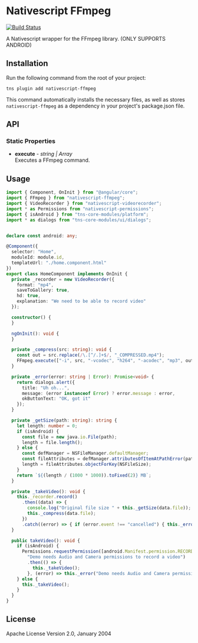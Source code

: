 # Nativescript FFmpeg
[![Build Status](https://travis-ci.org/MichaelSolati/nativeScript-ffmpeg.svg?branch=master)](https://travis-ci.org/MichaelSolati/nativeScript-ffmpeg)

A Nativescript wrapper for the FFmpeg library. (ONLY SUPPORTS ANDROID)

## Installation

Run the following command from the root of your project:

```
tns plugin add nativescript-ffmpeg
```

This command automatically installs the necessary files, as well as stores `nativescript-ffmpeg` as a dependency in your project's package.json file.

## API

### Static Properties
* **execute** - *string | Array<string>*  
Executes a FFmpeg command.

## Usage
```typescript
import { Component, OnInit } from "@angular/core";
import { FFmpeg } from "nativescript-ffmpeg";
import { VideoRecorder } from "nativescript-videorecorder";
import * as Permissions from "nativescript-permissions";
import { isAndroid } from "tns-core-modules/platform";
import * as dialogs from "tns-core-modules/ui/dialogs";


declare const android: any;

@Component({
  selector: "Home",
  moduleId: module.id,
  templateUrl: "./home.component.html"
})
export class HomeComponent implements OnInit {
  private _recorder = new VideoRecorder({
    format: "mp4",
    saveToGallery: true,
    hd: true,
    explanation: "We need to be able to record video"
  });

  constructor() {
  }

  ngOnInit(): void {
  }

  private _compress(src: string): void {
    const out = src.replace(/\.[^/.]+$/, "_COMPRESSED.mp4");
    FFmpeg.execute(["-i", src, "-vcodec", "h264", "-acodec", "mp3", out]).then(() => console.log("Compressed file size " + this._getSize(out))).catch(this._error);
  }

  private _error(error: string | Error): Promise<void> {
    return dialogs.alert({
      title: "Uh oh...",
      message: (error instanceof Error) ? error.message : error,
      okButtonText: "OK, got it"
    });
  }

  private _getSize(path: string): string {
    let length: number = 0;
    if (isAndroid) {
      const file = new java.io.File(path);
      length = file.length();
    } else {
      const defManager = NSFileManager.defaultManager;
      const fileAttributes = defManager.attributesOfItemAtPathError(path);
      length = fileAttributes.objectForKey(NSFileSize);
    }
    return `${(length / (1000 * 1000)).toFixed(2)} MB`;
  }

  private _takeVideo(): void {
    this._recorder.record()
      .then((data) => {
        console.log("Original file size " + this._getSize(data.file));
        this._compress(data.file);
      })
      .catch((error) => { if (error.event !== "cancelled") { this._error("Couldn't record your video"); } });
  }

  public takeVideo(): void {
    if (isAndroid) {
      Permissions.requestPermission([android.Manifest.permission.RECORD_AUDIO, android.Manifest.permission.CAMERA],
        "Demo needs Audio and Camera permissions to record a video")
        .then(() => {
          this._takeVideo();
        }, (error) => this._error("Demo needs Audio and Camera permissions to record a video"));
    } else {
      this._takeVideo();
    }
  }
}

```
    
## License

Apache License Version 2.0, January 2004
